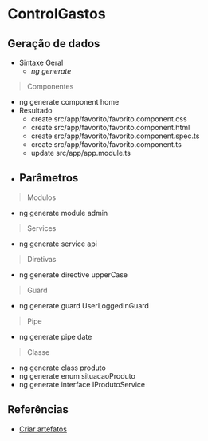 # ControlGastos

## Geração de dados
- Sintaxe Geral
  - *ng generate <tipo do artefato> <nome>*
> Componentes
- ng generate component home
- Resultado
  - create src/app/favorito/favorito.component.css
  - create src/app/favorito/favorito.component.html
  - create src/app/favorito/favorito.component.spec.ts
  - create src/app/favorito/favorito.component.ts
  - update src/app/app.module.ts
- Parâmetros
  - 
> Modulos
- ng generate module admin
> Services
- ng generate service api
> Diretivas
- ng generate directive upperCase
> Guard
- ng generate guard UserLoggedInGuard
> Pipe
- ng generate pipe date
> Classe
- ng generate class produto
- ng generate enum situacaoProduto
- ng generate interface IProdutoService


## Referências
- [Criar artefatos](https://www.devmedia.com.br/angular-cli-como-criar-artefatos-do-angular/38250)
